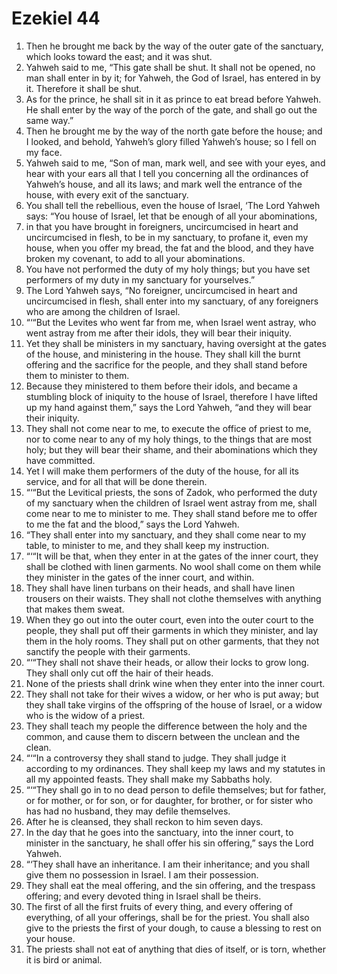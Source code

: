 ﻿
# Ezekiel 44
1. Then he brought me back by the way of the outer gate of the sanctuary, which looks toward the east; and it was shut. 
2. Yahweh said to me, “This gate shall be shut. It shall not be opened, no man shall enter in by it; for Yahweh, the God of Israel, has entered in by it. Therefore it shall be shut. 
3. As for the prince, he shall sit in it as prince to eat bread before Yahweh. He shall enter by the way of the porch of the gate, and shall go out the same way.” 
4. Then he brought me by the way of the north gate before the house; and I looked, and behold, Yahweh’s glory filled Yahweh’s house; so I fell on my face. 
5. Yahweh said to me, “Son of man, mark well, and see with your eyes, and hear with your ears all that I tell you concerning all the ordinances of Yahweh’s house, and all its laws; and mark well the entrance of the house, with every exit of the sanctuary. 
6. You shall tell the rebellious, even the house of Israel, ‘The Lord Yahweh says: “You house of Israel, let that be enough of all your abominations, 
7. in that you have brought in foreigners, uncircumcised in heart and uncircumcised in flesh, to be in my sanctuary, to profane it, even my house, when you offer my bread, the fat and the blood, and they have broken my covenant, to add to all your abominations. 
8. You have not performed the duty of my holy things; but you have set performers of my duty in my sanctuary for yourselves.” 
9. The Lord Yahweh says, “No foreigner, uncircumcised in heart and uncircumcised in flesh, shall enter into my sanctuary, of any foreigners who are among the children of Israel. 
10. “‘“But the Levites who went far from me, when Israel went astray, who went astray from me after their idols, they will bear their iniquity. 
11. Yet they shall be ministers in my sanctuary, having oversight at the gates of the house, and ministering in the house. They shall kill the burnt offering and the sacrifice for the people, and they shall stand before them to minister to them. 
12. Because they ministered to them before their idols, and became a stumbling block of iniquity to the house of Israel, therefore I have lifted up my hand against them,” says the Lord Yahweh, “and they will bear their iniquity. 
13. They shall not come near to me, to execute the office of priest to me, nor to come near to any of my holy things, to the things that are most holy; but they will bear their shame, and their abominations which they have committed. 
14. Yet I will make them performers of the duty of the house, for all its service, and for all that will be done therein. 
15. “‘“But the Levitical priests, the sons of Zadok, who performed the duty of my sanctuary when the children of Israel went astray from me, shall come near to me to minister to me. They shall stand before me to offer to me the fat and the blood,” says the Lord Yahweh. 
16. “They shall enter into my sanctuary, and they shall come near to my table, to minister to me, and they shall keep my instruction. 
17. “‘“It will be that, when they enter in at the gates of the inner court, they shall be clothed with linen garments. No wool shall come on them while they minister in the gates of the inner court, and within. 
18. They shall have linen turbans on their heads, and shall have linen trousers on their waists. They shall not clothe themselves with anything that makes them sweat. 
19. When they go out into the outer court, even into the outer court to the people, they shall put off their garments in which they minister, and lay them in the holy rooms. They shall put on other garments, that they not sanctify the people with their garments. 
20. “‘“They shall not shave their heads, or allow their locks to grow long. They shall only cut off the hair of their heads. 
21. None of the priests shall drink wine when they enter into the inner court. 
22. They shall not take for their wives a widow, or her who is put away; but they shall take virgins of the offspring of the house of Israel, or a widow who is the widow of a priest. 
23. They shall teach my people the difference between the holy and the common, and cause them to discern between the unclean and the clean. 
24. “‘“In a controversy they shall stand to judge. They shall judge it according to my ordinances. They shall keep my laws and my statutes in all my appointed feasts. They shall make my Sabbaths holy. 
25. “‘“They shall go in to no dead person to defile themselves; but for father, or for mother, or for son, or for daughter, for brother, or for sister who has had no husband, they may defile themselves. 
26. After he is cleansed, they shall reckon to him seven days. 
27. In the day that he goes into the sanctuary, into the inner court, to minister in the sanctuary, he shall offer his sin offering,” says the Lord Yahweh. 
28. “‘They shall have an inheritance. I am their inheritance; and you shall give them no possession in Israel. I am their possession. 
29. They shall eat the meal offering, and the sin offering, and the trespass offering; and every devoted thing in Israel shall be theirs. 
30. The first of all the first fruits of every thing, and every offering of everything, of all your offerings, shall be for the priest. You shall also give to the priests the first of your dough, to cause a blessing to rest on your house. 
31. The priests shall not eat of anything that dies of itself, or is torn, whether it is bird or animal. 
